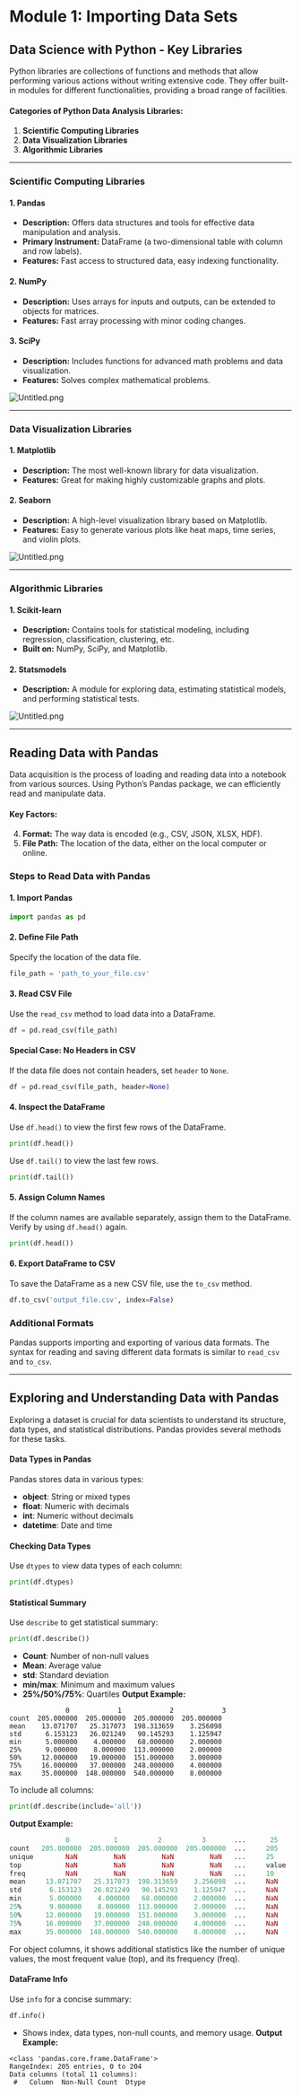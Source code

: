 

# Module 1: Importing Data Sets
## Data Science with Python - Key Libraries
Python libraries are collections of functions and methods that allow performing various actions without writing extensive code. They offer built-in modules for different functionalities, providing a broad range of facilities.
#### Categories of Python Data Analysis Libraries:
1. **Scientific Computing Libraries**
2. **Data Visualization Libraries**
3. **Algorithmic Libraries**

___
### Scientific Computing Libraries
#### 1. **Pandas**
- **Description:** Offers data structures and tools for effective data manipulation and analysis.
- **Primary Instrument:** DataFrame (a two-dimensional table with column and row labels).
- **Features:** Fast access to structured data, easy indexing functionality.
#### 2. **NumPy**
- **Description:** Uses arrays for inputs and outputs, can be extended to objects for matrices.
- **Features:** Fast array processing with minor coding changes.
#### 3. **SciPy**
- **Description:** Includes functions for advanced math problems and data visualization.
- **Features:** Solves complex mathematical problems.

![Untitled.png](https://prod-files-secure.s3.us-west-2.amazonaws.com/03e82b26-cccb-4906-bb56-adabcbdc0655/997ac361-58a8-4f04-bb0f-79fea4baa761/Untitled.png?X-Amz-Algorithm=AWS4-HMAC-SHA256&X-Amz-Content-Sha256=UNSIGNED-PAYLOAD&X-Amz-Credential=ASIAZI2LB466UWXZEVGP%2F20250203%2Fus-west-2%2Fs3%2Faws4_request&X-Amz-Date=20250203T091653Z&X-Amz-Expires=3600&X-Amz-Security-Token=IQoJb3JpZ2luX2VjEPj%2F%2F%2F%2F%2F%2F%2F%2F%2F%2FwEaCXVzLXdlc3QtMiJHMEUCIQD1Dhy%2FVOPgpPHcFkyknvGTTGplogL%2Bp7seezejjFzFoAIgcWhvLtsvcAcApeAiE%2BXYi9Fi27oLVqNogt1zlxXdjB8q%2FwMIERAAGgw2Mzc0MjMxODM4MDUiDEfayT8w2M1c7yRM3yrcA98g71BspLYW7voQaenoqxyimEUMfaFGgiALMGaBUNeHyuaANk5SLoR1exzlwHDlNy4HuYMPlus4I9UnxiY548GxaYotJaiFySKT5lTxNtVREbbUU%2FUCgKBORgPeS1xp%2Bn0250aDNXpPZCZ9CHlCb659wdMQreWXceOWlIU9G8Hvb69nW%2FJc2fjjfo5qbPhcJhc18eFLozO084y7IoJebzxcXcL88YwJWNyIvs2t2USaNznWcensRjhA2%2Fl4GxbO2kJ3rg6fbz2%2FDLM7KEaFgDEFcayJPFFLr4c6Vw9hAJ9JyKmbYoDwbNgLWIl5M2rwE3qZ5vkl29fLSe7ulzSxgU%2BqInVrEb%2Be9uT8en7QbN3hBSkdyj8FhOpMQKJz747ZPoXRqTjSTn609KYG2ce8C437kTCzEdGd3HQf%2F8J7PFtM3EKn5f9csGIHyGubbAN%2BXKtb9cncPTd8n53VygvVSqIbDnk%2FMtBlavC1J%2BSU3b1blxzC7tScDAHSYmgq6XS%2BPOkufiaUkG0LOPehzJuZRkV5S1RVBWpm6Soiqwf%2BCJiXKPdSEvQEXKk5vStXT4iJjvsoDGTBPhHlwVMvj8BV0CsWPQoXIcUzxj9iegsH%2FgDXhdxNd7ArtFZOvMzyMPHygb0GOqUBXNVMz9CzeN9zvVeDf883OHLUkVvcDeGRg9iTX82oGnO8LDWSaNUAlBM%2BpyhbMDqypZCk1aBEjPUCFvke2Hrxh7SX92l6t83bvHsQe52YT7R6mVKT9g7n3BW0c40o4zfqFnJ%2BL1sm5upXF8RqLDhpfd6UgKzzB9kBG4XYE4pe7Pwzy33ENOdR%2FO9xeWCu%2BIgj8UYMWTAFWHj3pZkJDjgCc5qFN8Bh&X-Amz-Signature=03bbdcfd8fc8091cbf717f32b2061df1276b08004f636184a719ab8b4281da34&X-Amz-SignedHeaders=host&x-id=GetObject)
___
### Data Visualization Libraries
#### 1. **Matplotlib**
- **Description:** The most well-known library for data visualization.
- **Features:** Great for making highly customizable graphs and plots.
#### 2. **Seaborn**
- **Description:** A high-level visualization library based on Matplotlib.
- **Features:** Easy to generate various plots like heat maps, time series, and violin plots.

![Untitled.png](https://prod-files-secure.s3.us-west-2.amazonaws.com/03e82b26-cccb-4906-bb56-adabcbdc0655/733d1e42-5a53-4fd8-90c1-3d85254369a6/Untitled.png?X-Amz-Algorithm=AWS4-HMAC-SHA256&X-Amz-Content-Sha256=UNSIGNED-PAYLOAD&X-Amz-Credential=ASIAZI2LB466YR2GF4VI%2F20250203%2Fus-west-2%2Fs3%2Faws4_request&X-Amz-Date=20250203T091652Z&X-Amz-Expires=3600&X-Amz-Security-Token=IQoJb3JpZ2luX2VjEPj%2F%2F%2F%2F%2F%2F%2F%2F%2F%2FwEaCXVzLXdlc3QtMiJIMEYCIQCy1lQOz9AHV3n84%2B5Rc%2BHg8k6dfEVCbdphVUIBefwhZwIhANtb7ziUTWv5sVdpUrq4aWgiVUHiolk%2BqA%2BqjUMJ5PQcKv8DCBEQABoMNjM3NDIzMTgzODA1IgzYygek%2BFgKa4Vk5%2B4q3ANhLRzDcEAOEFbH58jnYLMVj37IeV4RElEfL5836GwMEvn3rKgIQaeK9p2JM4FTXjRLADDIMwydY8Il5OMbHxh4D9shsgd38JzxKoXvKkBsDN89Bp4Ruho%2FDoQ2K21Z0XEvCMh0MPyh%2FYFqwDrA1%2B35LEvWCOSrJc%2BCiO7Rax0lan%2FkOgMn4pqvQ8KRw%2BUXJrUPqKLA72C2J9ILZkQTEs4Bz3eyKOAMu3i7z0H9lLgPuBN2PF%2BsbZBrGGo%2F03nLwuAy%2BiRwgQN6I3BwG%2FBf0PVqwVfZlmIX%2FPUZgZ1cGsvL10YZonNjc8qdyEJti%2FAcYoypFrEnPTebJ10%2BNbFq4FNzAHbETpu9zxl49UVzmXAAxyHkY0imDHZzHPe%2BpmZ%2FsINrKWugfj6TfObrEAol3XnjQ2OPEghqIsYVl%2FIGh84estOWNiw5s49Ex1h4bBM8s32Qwi%2BmTfAB%2BmQHhAx6F9Spr06VeqwyYVQdpPxbQmlPOvaih1YRCknqZgChMzqb6pdCEN%2BPR6Xy8xFOU2nnqgdPElQDc9juk6G5vH14ZfUzTyheB0Uynlew4hgyfVkj1OnuIrkyBXq%2BTtPC0eaz7D4G166MzuZxbiV%2Bu2TBD8gCtQce4hOHLLDjUHN2gDCG84G9BjqkAW55M%2FCbfWcS8wWYM454jOT1VjQDJBtnT6uXCaQ7rj3Wzc%2FQSXWYMVw%2FZlzeDJXd5dbYyrqQPh4M10zw6%2F3%2FEYB9i6%2BCbLYs%2BHW%2FW1geBKbv0lZ8fkF2KhbvjvuKRJdykkBiT4ymNW4hlVEZTQiUtNv%2F0iWAleiMkicbPoAPziSbbU33GPdaRvEkjFXrbUs6zSNqv%2BNfMDqOtH5MtE75WqX85DU%2F&X-Amz-Signature=b0353279b288bce68e22e5a50f74cb0d5a3c6a878fa3b65fbace7b8f66b986a9&X-Amz-SignedHeaders=host&x-id=GetObject)
___
### Algorithmic Libraries
#### 1. **Scikit-learn**
- **Description:** Contains tools for statistical modeling, including regression, classification, clustering, etc.
- **Built on:** NumPy, SciPy, and Matplotlib.
#### 2. **Statsmodels**
- **Description:** A module for exploring data, estimating statistical models, and performing statistical tests.

![Untitled.png](https://prod-files-secure.s3.us-west-2.amazonaws.com/03e82b26-cccb-4906-bb56-adabcbdc0655/c62885f5-417d-4179-834f-d68f8f2bdf39/Untitled.png?X-Amz-Algorithm=AWS4-HMAC-SHA256&X-Amz-Content-Sha256=UNSIGNED-PAYLOAD&X-Amz-Credential=ASIAZI2LB466YR2GF4VI%2F20250203%2Fus-west-2%2Fs3%2Faws4_request&X-Amz-Date=20250203T091652Z&X-Amz-Expires=3600&X-Amz-Security-Token=IQoJb3JpZ2luX2VjEPj%2F%2F%2F%2F%2F%2F%2F%2F%2F%2FwEaCXVzLXdlc3QtMiJIMEYCIQCy1lQOz9AHV3n84%2B5Rc%2BHg8k6dfEVCbdphVUIBefwhZwIhANtb7ziUTWv5sVdpUrq4aWgiVUHiolk%2BqA%2BqjUMJ5PQcKv8DCBEQABoMNjM3NDIzMTgzODA1IgzYygek%2BFgKa4Vk5%2B4q3ANhLRzDcEAOEFbH58jnYLMVj37IeV4RElEfL5836GwMEvn3rKgIQaeK9p2JM4FTXjRLADDIMwydY8Il5OMbHxh4D9shsgd38JzxKoXvKkBsDN89Bp4Ruho%2FDoQ2K21Z0XEvCMh0MPyh%2FYFqwDrA1%2B35LEvWCOSrJc%2BCiO7Rax0lan%2FkOgMn4pqvQ8KRw%2BUXJrUPqKLA72C2J9ILZkQTEs4Bz3eyKOAMu3i7z0H9lLgPuBN2PF%2BsbZBrGGo%2F03nLwuAy%2BiRwgQN6I3BwG%2FBf0PVqwVfZlmIX%2FPUZgZ1cGsvL10YZonNjc8qdyEJti%2FAcYoypFrEnPTebJ10%2BNbFq4FNzAHbETpu9zxl49UVzmXAAxyHkY0imDHZzHPe%2BpmZ%2FsINrKWugfj6TfObrEAol3XnjQ2OPEghqIsYVl%2FIGh84estOWNiw5s49Ex1h4bBM8s32Qwi%2BmTfAB%2BmQHhAx6F9Spr06VeqwyYVQdpPxbQmlPOvaih1YRCknqZgChMzqb6pdCEN%2BPR6Xy8xFOU2nnqgdPElQDc9juk6G5vH14ZfUzTyheB0Uynlew4hgyfVkj1OnuIrkyBXq%2BTtPC0eaz7D4G166MzuZxbiV%2Bu2TBD8gCtQce4hOHLLDjUHN2gDCG84G9BjqkAW55M%2FCbfWcS8wWYM454jOT1VjQDJBtnT6uXCaQ7rj3Wzc%2FQSXWYMVw%2FZlzeDJXd5dbYyrqQPh4M10zw6%2F3%2FEYB9i6%2BCbLYs%2BHW%2FW1geBKbv0lZ8fkF2KhbvjvuKRJdykkBiT4ymNW4hlVEZTQiUtNv%2F0iWAleiMkicbPoAPziSbbU33GPdaRvEkjFXrbUs6zSNqv%2BNfMDqOtH5MtE75WqX85DU%2F&X-Amz-Signature=c7520a9d9f94f87d19ed83083b915edd354a5cbf9670dc5b02227904882926d2&X-Amz-SignedHeaders=host&x-id=GetObject)
___
## Reading Data with Pandas
Data acquisition is the process of loading and reading data into a notebook from various sources. Using Python’s Pandas package, we can efficiently read and manipulate data.
#### Key Factors:
4. **Format:** The way data is encoded (e.g., CSV, JSON, XLSX, HDF).
5. **File Path:** The location of the data, either on the local computer or online.
### Steps to Read Data with Pandas
#### 1. **Import Pandas**
```python
import pandas as pd
```
#### 2. **Define File Path**
Specify the location of the data file.
```python
file_path = 'path_to_your_file.csv'
```
#### 3. **Read CSV File**
Use the `read_csv` method to load data into a DataFrame.
```python
df = pd.read_csv(file_path)
```
#### Special Case: No Headers in CSV
If the data file does not contain headers, set `header` to `None`.
```python
df = pd.read_csv(file_path, header=None)
```
#### 4. **Inspect the DataFrame**
Use `df.head()` to view the first few rows of the DataFrame.
```python
print(df.head())
```
Use `df.tail()` to view the last few rows.
```python
print(df.tail())
```
#### 5. **Assign Column Names**
If the column names are available separately, assign them to the DataFrame.
Verify by using `df.head()` again.
```python
print(df.head())
```
#### 6. **Export DataFrame to CSV**
To save the DataFrame as a new CSV file, use the `to_csv` method.
```python
df.to_csv('output_file.csv', index=False)
```
### Additional Formats
Pandas supports importing and exporting of various data formats. The syntax for reading and saving different data formats is similar to `read_csv` and `to_csv`.
___
## Exploring and Understanding Data with Pandas
Exploring a dataset is crucial for data scientists to understand its structure, data types, and statistical distributions. Pandas provides several methods for these tasks.
#### Data Types in Pandas
Pandas stores data in various types:
- **object**: String or mixed types
- **float**: Numeric with decimals
- **int**: Numeric without decimals
- **datetime**: Date and time
#### Checking Data Types
Use `dtypes` to view data types of each column:
```python
print(df.dtypes)
```
#### Statistical Summary
Use `describe` to get statistical summary:
```python
print(df.describe())
```
- **Count**: Number of non-null values
- **Mean**: Average value
- **std**: Standard deviation
- **min/max**: Minimum and maximum values
- **25%/50%/75%**: Quartiles
**Output Example:**
```plain text
              0            1            2            3
count  205.000000  205.000000  205.000000  205.000000
mean    13.071707   25.317073  198.313659    3.256098
std      6.153123   26.021249   90.145293    1.125947
min      5.000000    4.000000   68.000000    2.000000
25%      9.000000    8.000000  113.000000    2.000000
50%     12.000000   19.000000  151.000000    3.000000
75%     16.000000   37.000000  248.000000    4.000000
max     35.000000  148.000000  540.000000    8.000000
```
To include all columns:
```python
print(df.describe(include='all'))
```
**Output Example:**
```r
              0           1          2          3       ...      25       26       27
count   205.000000  205.000000  205.000000  205.000000  ...     205      205      205
unique        NaN         NaN         NaN         NaN   ...     25       25       25
top           NaN         NaN         NaN         NaN   ...     value    value    value
freq          NaN         NaN         NaN         NaN   ...     10       10       10
mean     13.071707   25.317073  198.313659    3.256098  ...     NaN      NaN      NaN
std       6.153123   26.021249   90.145293    1.125947  ...     NaN      NaN      NaN
min       5.000000    4.000000   68.000000    2.000000  ...     NaN      NaN      NaN
25%       9.000000    8.000000  113.000000    2.000000  ...     NaN      NaN      NaN
50%      12.000000   19.000000  151.000000    3.000000  ...     NaN      NaN      NaN
75%      16.000000   37.000000  248.000000    4.000000  ...     NaN      NaN      NaN
max      35.000000  148.000000  540.000000    8.000000  ...     NaN      NaN      NaN
```
For object columns, it shows additional statistics like the number of unique values, the most frequent value (top), and its frequency (freq).
#### DataFrame Info
Use `info` for a concise summary:
```python
df.info()
```
- Shows index, data types, non-null counts, and memory usage.
**Output Example:**
```less
<class 'pandas.core.frame.DataFrame'>
RangeIndex: 205 entries, 0 to 204
Data columns (total 11 columns):
 #   Column  Non-Null Count  Dtype
